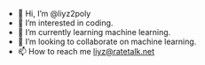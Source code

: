 - 👋 Hi, I’m @liyz2poly
- 👀 I’m interested in coding.
- 🌱 I’m currently learning machine learning.
- 💞️ I’m looking to collaborate on machine learning.
- 📫 How to reach me liyz@ratetalk.net

<!---
liyz2poly/liyz2poly is a ✨ special ✨ repository because its `README.md` (this file) appears on your GitHub profile.
You can click the Preview link to take a look at your changes.
--->
